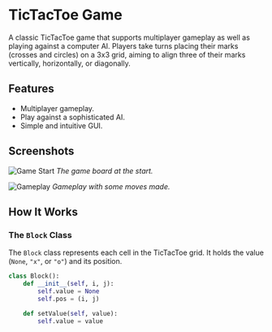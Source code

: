 # TicTacToe Game

A classic TicTacToe game that supports multiplayer gameplay as well as playing against a computer AI. Players take turns placing their marks (crosses and circles) on a 3x3 grid, aiming to align three of their marks vertically, horizontally, or diagonally.

## Features

- Multiplayer gameplay.
- Play against a sophisticated AI.
- Simple and intuitive GUI.


## Screenshots

![Game Start](https://github.com/beyuneek/Tic--tac--toe-Game-/assets/113319598/7d8e0ec1-453a-4516-b33a-d985214d128a)
*The game board at the start.*

![Gameplay](https://github.com/beyuneek/Tic--tac--toe-Game-/assets/113319598/7903fd2d-51fb-4a8a-997a-3f8e5f4d20d3)
*Gameplay with some moves made.*


## How It Works

### The `Block` Class

The `Block` class represents each cell in the TicTacToe grid. It holds the value (`None`, `"x"`, or `"o"`) and its position.

```python
class Block():
    def __init__(self, i, j):
        self.value = None
        self.pos = (i, j)

    def setValue(self, value):
        self.value = value
